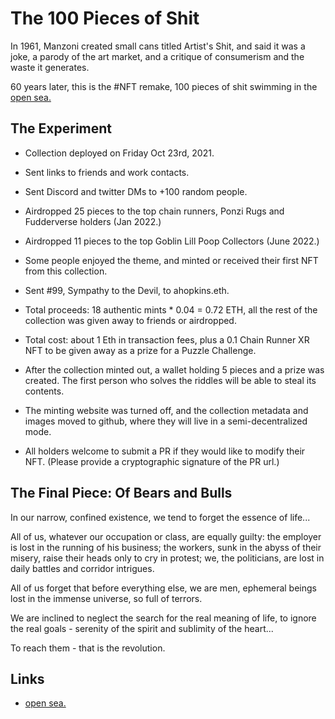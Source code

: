 # The 100 Pieces of Shit

In 1961, Manzoni created small cans titled Artist's Shit, and said it was a joke, a parody of the art market, and a critique of consumerism and the waste it generates.


60 years later, this is the #NFT remake, 100 pieces of shit swimming in the [open sea.](https://opensea.io/collection/the100pieces)


## The Experiment

* Collection deployed on Friday Oct 23rd, 2021. 

* Sent links to friends and work contacts.

* Sent Discord and twitter DMs to +100 random people.

* Airdropped 25 pieces to the top chain runners, Ponzi Rugs and Fudderverse holders (Jan 2022.)

* Airdropped 11 pieces to the top Goblin Lill Poop Collectors (June 2022.)

* Some people enjoyed the theme, and minted or received their first NFT from this collection.

* Sent #99, Sympathy to the Devil, to ahopkins.eth.

* Total proceeds: 18 authentic mints * 0.04 = 0.72 ETH, all the rest of the collection was given away to friends or airdropped.

* Total cost: about 1 Eth in transaction fees, plus a 0.1 Chain Runner XR NFT to be given away as a prize for a Puzzle Challenge.

* After the collection minted out, a wallet holding 5 pieces and a prize was created. The first person who solves the riddles will be able to steal its contents.

* The minting website was turned off, and the collection metadata and images moved to github, where they will live in a semi-decentralized mode.

* All holders welcome to submit a PR if they would like to modify their NFT. (Please provide a cryptographic signature of the PR url.)


## The Final Piece: Of Bears and Bulls

In our narrow, confined existence, we tend to forget the essence of life...

All of us, whatever our occupation or class, are equally guilty: the employer is lost in the running of his business; the workers, sunk in the abyss of their misery, raise their heads only to cry in protest; we, the politicians, are lost in daily battles and corridor intrigues.

All of us forget that before everything else, we are men, ephemeral beings lost in the immense universe, so full of terrors.

We are inclined to neglect the search for the real meaning of life, to ignore the real goals - serenity of the spirit and sublimity of the heart...

To reach them - that is the revolution.


## Links

* [open sea.](https://opensea.io/collection/the100pieces)

